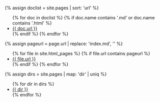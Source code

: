 [see https://ongclement.com/blog/github-pages-indexing-directory-copy]: #
{% assign doclist = site.pages | sort: 'url'  %}
<ul>
   {% for doc in doclist %}
        {% if doc.name contains '.md' or doc.name contains '.html' %}
            <li><a href="{{ site.baseurl }}{{ doc.url }}">{{ doc.url }}</a></li>
        {% endif %}
    {% endfor %}
</ul>

{% assign pageurl = page.url | replace: 'index.md', '' %}
<ul>
{% for file in site.html_pages %}
   {% if file.url contains pageurl %}
   <li><a href="{{ site.baseurl }}{{ file.url }}">{{ file.url }}</a></li>
   {% endif %}
{% endfor %}
</ul>

{% assign dirs = site.pages | map: 'dir' | uniq %}
<ul>
  {% for dir in dirs %}
    <li><a class="page-link" href="{{ dir | prepend: site.baseurl }}">{{ dir }}</a></li>
  {% endfor %}
</ul>
